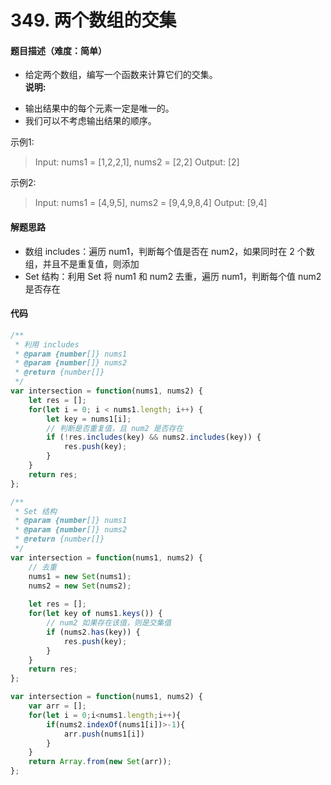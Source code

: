 <!--
 * @Author: your name
 * @Date: 2020-03-15 22:26:22
 * @LastEditTime: 2020-05-25 21:47:21
 * @LastEditors: Please set LastEditors
 * @Description: In User Settings Edit
 * @FilePath: /leetcode_fe/301-350/349_两个数组的交集.md
 -->
# 349. 两个数组的交集

#### 题目描述（难度：简单）
+ 给定两个数组，编写一个函数来计算它们的交集。<br />**说明:**

- 输出结果中的每个元素一定是唯一的。
- 我们可以不考虑输出结果的顺序。

示例1:
> Input: nums1 = [1,2,2,1], nums2 = [2,2]
> Output: [2]

示例2:
> Input: nums1 = [4,9,5], nums2 = [9,4,9,8,4]
> Output: [9,4]


#### 解题思路

- 数组 includes：遍历 num1，判断每个值是否在 num2，如果同时在 2 个数组，并且不是重复值，则添加
- Set 结构：利用 Set 将 num1 和 num2 去重，遍历 num1，判断每个值 num2 是否存在

#### 代码

```javascript
/**
 * 利用 includes
 * @param {number[]} nums1
 * @param {number[]} nums2
 * @return {number[]}
 */
var intersection = function(nums1, nums2) {
    let res = [];
    for(let i = 0; i < nums1.length; i++) {
        let key = nums1[i];
        // 判断是否重复值，且 num2 是否存在
        if (!res.includes(key) && nums2.includes(key)) {
            res.push(key);
        }
    }
    return res;
};

/**
 * Set 结构
 * @param {number[]} nums1
 * @param {number[]} nums2
 * @return {number[]}
 */
var intersection = function(nums1, nums2) {
    // 去重
    nums1 = new Set(nums1);
    nums2 = new Set(nums2);
    
    let res = [];
    for(let key of nums1.keys()) {
        // num2 如果存在该值，则是交集值
        if (nums2.has(key)) {
            res.push(key);
        }
    }
    return res;
};
```

```js
var intersection = function(nums1, nums2) {
    var arr = [];
    for(let i = 0;i<nums1.length;i++){
        if(nums2.indexOf(nums1[i])>-1){
            arr.push(nums1[i])
        }
    }
    return Array.from(new Set(arr));
};
```

